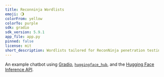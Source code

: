 ```yaml
---
title: Reconninja Wordlists
emoji: 🌖
colorFrom: yellow
colorTo: purple
sdk: gradio
sdk_version: 5.9.1
app_file: app.py
pinned: false
license: mit
short_description: Wordlists tailored for ReconNinja penetration testing
---
```


An example chatbot using [Gradio](https://gradio.app), [`huggingface_hub`](https://huggingface.co/docs/huggingface_hub/v0.22.2/en/index), and the [Hugging Face Inference API](https://huggingface.co/docs/api-inference/index).